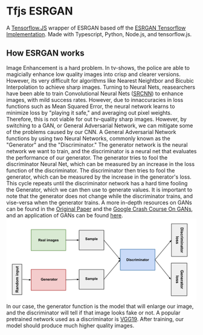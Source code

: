 # Tfjs ESRGAN
A [Tensorflow.JS](https://tensorflow.com/js) wrapper of ESRGAN based off the [ESRGAN Tensorflow Implementation](https://github.com/captain-pool/GSOC/tree/master/E2_ESRGAN). Made with Typescript, Python, Node.js, and tensorflow.js.

## How ESRGAN works
Image Enhancement is a hard problem. In tv-shows, the police are able to magicially enhance low quality images into crisp and clearer versions. However, its very difficult for algorithms like Nearest Neightbor and Bicubic Interpolation to achieve sharp images. Turning to Neural Nets, reasearchers have been able to train Convolutional Neural Nets ([SRCNN](https://arxiv.org/abs/1501.00092)) to enhance images, with mild success rates. However, due to innaccuracies in loss functions such as Mean Squared Error, the neural network learns to minimize loss by "playing it safe," and averaging out pixel weights. Therefore, this is not viable for out tv-quality sharp images. However, by switching to a GAN, or General Adversarial Network, we can mitigate some of the problems caused by our CNN. A General Adversarial Network functions by using two Neural Networks, commonly known as the "Generator" and the "Discriminator." The generator network is the neural network we want to train, and the discriminator is a neural net that evaluates the performance of our generator. The generator tries to fool the discriminator Neural Net, which can be measured by an increase in the loss function of the discriminator. The discriminator then tries to fool the generator, which can be measured by the increase in the generator's loss. This cycle repeats until the discriminator network has a hard time fooling the Generator, which we can then use to generate values. It is important to note that the generator does not change while the discriminator trains, and vise-versa when the generator trains. A more in-depth resources on GANs can be found in the [Original Paper](https://arxiv.org/abs/1406.2661) and the [Google Crash Course On GANs](https://developers.google.com/machine-learning/gan/generative), and an application of GANs can be found [here](https://www.tensorflow.org/tutorials/generative/dcgan#what_are_gans).![Gan Archtecture](docs\images\gan_diagram.svg) In our case, the generator function is the model that will enlarge our image, and the discriminator will tell if that image looks fake or not. A popular pretrained network used as a discriminator is [VGG19](https://www.kaggle.com/keras/vgg19/home). After training, our model should produce much higher quality images.